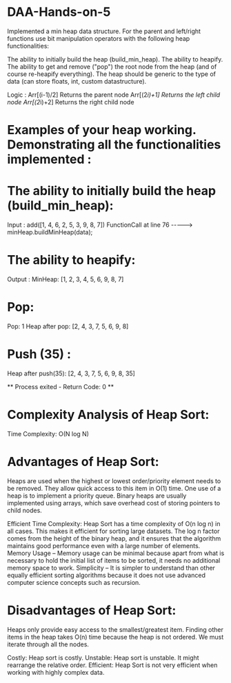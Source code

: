 # DAA-Hands-on-5

Implemented a min heap data structure. For the parent and left/right functions use bit manipulation operators with the following heap functionalities:

The ability to initially build the heap (build_min_heap).
The ability to heapify.
The ability to get and remove ("pop") the root node from the heap (and of course re-heapify everything).
The heap should be generic to the type of data (can store floats, int, custom datastructure).

Logic : 
Arr[(i-1)/2]	Returns the parent node
Arr[(2*i)+1]	Returns the left child node
Arr[(2*i)+2]	Returns the right child node


# Examples of your heap working. Demonstrating all the functionalities implemented : 

# The ability to initially build the heap (build_min_heap): 

Input : add([1, 4, 6, 2, 5, 3, 9, 8, 7])
FunctionCall at line 76 -----> minHeap.buildMinHeap(data);

# The ability to heapify:

Output : MinHeap: [1, 2, 3, 4, 5, 6, 9, 8, 7]

# Pop: 

Pop: 1
Heap after pop: [2, 4, 3, 7, 5, 6, 9, 8]

# Push (35) : 

Heap after push(35): [2, 4, 3, 7, 5, 6, 9, 8, 35]


** Process exited - Return Code: 0 **

# Complexity Analysis of Heap Sort: 

Time Complexity: O(N log N)

# Advantages of Heap Sort:
Heaps are used when the highest or lowest order/priority element needs to be removed. They allow quick access to this item in O(1) time. One use of a heap is to implement a priority queue.
Binary heaps are usually implemented using arrays, which save overhead cost of storing pointers to child nodes.

Efficient Time Complexity: Heap Sort has a time complexity of O(n log n) in all cases. This makes it efficient for sorting large datasets. The log n factor comes from the height of the binary heap, and it ensures that the algorithm maintains good performance even with a large number of elements.
Memory Usage – Memory usage can be minimal because apart from what is necessary to hold the initial list of items to be sorted, it needs no additional memory space to work.
Simplicity –  It is simpler to understand than other equally efficient sorting algorithms because it does not use advanced computer science concepts such as recursion.

# Disadvantages of Heap Sort:
Heaps only provide easy access to the smallest/greatest item. 
Finding other items in the heap takes O(n) time because the heap is not ordered. 
We must iterate through all the nodes.

Costly: Heap sort is costly.
Unstable: Heap sort is unstable. It might rearrange the relative order.
Efficient: Heap Sort is not very efficient when working with highly complex data. 
